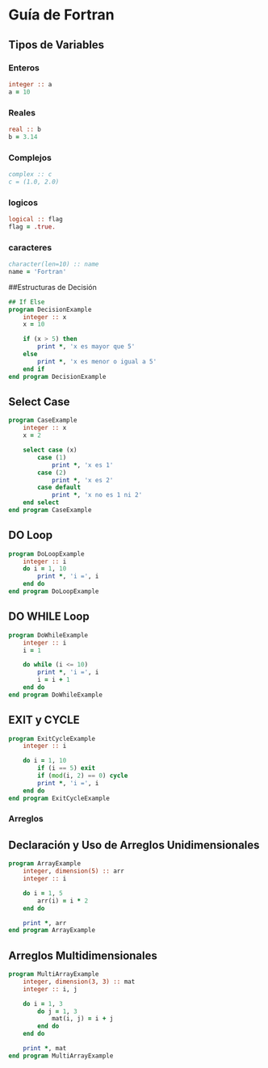 # Guía de Fortran

## Tipos de Variables

### Enteros

```fortran
integer :: a
a = 10
```
### Reales
```fortran
real :: b
b = 3.14
```

### Complejos

```fortran
complex :: c
c = (1.0, 2.0)
```
### logicos

```fortran
logical :: flag
flag = .true.
```
### caracteres

```fortran
character(len=10) :: name
name = 'Fortran'
```
##Estructuras de Decisión

```fortran
## If Else
program DecisionExample
    integer :: x
    x = 10

    if (x > 5) then
        print *, 'x es mayor que 5'
    else
        print *, 'x es menor o igual a 5'
    end if
end program DecisionExample
```
## Select Case

```fortran
program CaseExample
    integer :: x
    x = 2

    select case (x)
        case (1)
            print *, 'x es 1'
        case (2)
            print *, 'x es 2'
        case default
            print *, 'x no es 1 ni 2'
    end select
end program CaseExample
```

## DO Loop

```fortran
program DoLoopExample
    integer :: i
    do i = 1, 10
        print *, 'i =', i
    end do
end program DoLoopExample
```
## DO WHILE Loop

```fortran
program DoWhileExample
    integer :: i
    i = 1

    do while (i <= 10)
        print *, 'i =', i
        i = i + 1
    end do
end program DoWhileExample
```
## EXIT y CYCLE

```fortran
program ExitCycleExample
    integer :: i

    do i = 1, 10
        if (i == 5) exit
        if (mod(i, 2) == 0) cycle
        print *, 'i =', i
    end do
end program ExitCycleExample
```

### Arreglos

## Declaración y Uso de Arreglos Unidimensionales
```fortran
program ArrayExample
    integer, dimension(5) :: arr
    integer :: i

    do i = 1, 5
        arr(i) = i * 2
    end do

    print *, arr
end program ArrayExample
```

## Arreglos Multidimensionales
```fortran
program MultiArrayExample
    integer, dimension(3, 3) :: mat
    integer :: i, j

    do i = 1, 3
        do j = 1, 3
            mat(i, j) = i + j
        end do
    end do

    print *, mat
end program MultiArrayExample
```